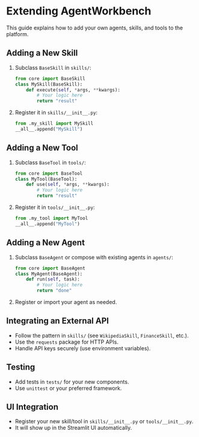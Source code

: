 # Extending AgentWorkbench

This guide explains how to add your own agents, skills, and tools to the platform.

## Adding a New Skill
1. Subclass `BaseSkill` in `skills/`:
    ```python
    from core import BaseSkill
    class MySkill(BaseSkill):
        def execute(self, *args, **kwargs):
            # Your logic here
            return "result"
    ```
2. Register it in `skills/__init__.py`:
    ```python
    from .my_skill import MySkill
    __all__.append("MySkill")
    ```

## Adding a New Tool
1. Subclass `BaseTool` in `tools/`:
    ```python
    from core import BaseTool
    class MyTool(BaseTool):
        def use(self, *args, **kwargs):
            # Your logic here
            return "result"
    ```
2. Register it in `tools/__init__.py`:
    ```python
    from .my_tool import MyTool
    __all__.append("MyTool")
    ```

## Adding a New Agent
1. Subclass `BaseAgent` or compose with existing agents in `agents/`:
    ```python
    from core import BaseAgent
    class MyAgent(BaseAgent):
        def run(self, task):
            # Your logic here
            return "done"
    ```
2. Register or import your agent as needed.

## Integrating an External API
- Follow the pattern in `skills/` (see `WikipediaSkill`, `FinanceSkill`, etc.).
- Use the `requests` package for HTTP APIs.
- Handle API keys securely (use environment variables).

## Testing
- Add tests in `tests/` for your new components.
- Use `unittest` or your preferred framework.

## UI Integration
- Register your new skill/tool in `skills/__init__.py` or `tools/__init__.py`.
- It will show up in the Streamlit UI automatically.
